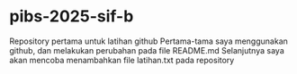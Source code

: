 # pibs-2025-sif-b
Repository pertama untuk latihan github
Pertama-tama saya menggunakan github, dan melakukan perubahan pada file README.md
Selanjutnya saya akan mencoba menambahkan file latihan.txt pada repository

